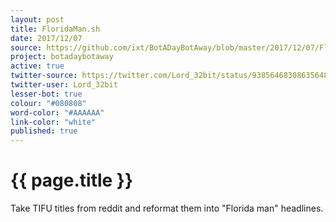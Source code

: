 ```yaml
---
layout: post
title: FloridaMan.sh
date: 2017/12/07
source: https://github.com/ixt/BotADayBotAway/blob/master/2017/12/07/FloridaMan.sh
project: botadaybotaway
active: true
twitter-source: https://twitter.com/Lord_32bit/status/938564683086356480
twitter-user: Lord_32bit
lesser-bot: true
colour: "#080808"
word-color: "#AAAAAA"
link-color: "white"
published: true
---
```

# {{ page.title }} 

Take TIFU titles from reddit and reformat them into "Florida man" headlines.
